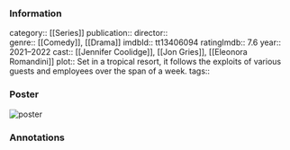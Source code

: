 ### Information
category:: [[Series]]
publication:: 
director::  
genre:: [[Comedy]], [[Drama]]
imdbId:: tt13406094
ratingImdb:: 7.6
year:: 2021–2022
cast:: [[Jennifer Coolidge]], [[Jon Gries]], [[Eleonora Romandini]]
plot:: Set in a tropical resort, it follows the exploits of various guests and employees over the span of a week.
tags::


### Poster
![poster](https://m.media-amazon.com/images/M/MV5BYjdjNzBmYjEtM2Y5My00YjI0LWJjY2YtOGQ4MjNkNmE2MDVjXkEyXkFqcGdeQXVyMTEyMjM2NDc2._V1_SX300.jpg)


### Annotations
